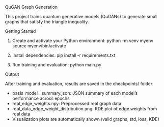 QuGAN Graph Generation

This project trains quantum generative models (QuGANs) to generate small graphs that satisfy the triangle inequality.

Getting Started

1. Create and activate your Python environment:
   python -m venv myenv
   source myenv/bin/activate

2. Install dependencies:
   pip install -r requirements.txt

3. Run training and evaluation:
   python main.py

Output

After training and evaluation, results are saved in the checkpoints/ folder:

- basis_model_<id>_summary.json: JSON summary of each model’s performance across epochs
- real_edge_weights.npy: Preprocessed real graph data
- real_data_edge_weight_distribution.png: KDE plot of edge weights from real data
- Visualization plots are automatically shown (valid graphs, std, loss, KDE)
